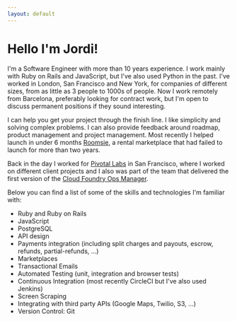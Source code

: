 ```yaml
---
layout: default
---
```


# Hello I'm Jordi!

I'm a Software Engineer with more than 10 years experience. I work mainly with Ruby on Rails and JavaScript, but I've also used Python in the past. I've worked in London, San Francisco and New York, for companies of different sizes, from as little as 3 people to 1000s of people. Now I work remotely from Barcelona, preferably looking for contract work, but I'm open to discuss permanent positions if they sound interesting.

I can help you get your project through the finish line. I like simplicity and solving complex problems. I can also provide feedback around roadmap, product management and project management. Most recently I helped launch in under 6 months [Roomsie](https://roomsie.com), a rental marketplace that had failed to launch for more than two years.

Back in the day I worked for [Pivotal Labs](https://pivotal.io/labs) in San Francisco, where I worked on different client projects and I also was part of the team that delivered the first version of the [Cloud Foundry Ops Manager](https://pivotal.io/platform/pcf-components/pcf-ops-manager). 

Below you can find a list of some of the skills and technologies I'm familiar with:

* Ruby and Ruby on Rails
* JavaScript
* PostgreSQL
* API design
* Payments integration (including split charges and payouts, escrow, refunds, partial-refunds, ...)
* Marketplaces
* Transactional Emails
* Automated Testing (unit, integration and browser tests)
* Continuous Integration (most recently CircleCI but I've also used Jenkins)
* Screen Scraping
* Integrating with third party APIs (Google Maps, Twilio, S3, ...)
* Version Control: Git
   
